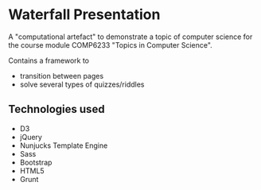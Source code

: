 Waterfall Presentation
=============

A "computational artefact" to demonstrate a topic of computer science
for the course module COMP6233 "Topics in Computer Science".

Contains a framework to
*   transition between pages
*   solve several types of quizzes/riddles

Technologies used
-------------
*   D3
*   jQuery
*   Nunjucks Template Engine
*   Sass
*   Bootstrap
*   HTML5
*   Grunt


